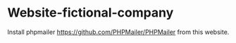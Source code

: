 # Website-fictional-company
Install phpmailer https://github.com/PHPMailer/PHPMailer from this website.
